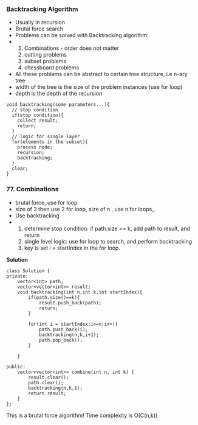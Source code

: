 ### Backtracking Algorithm 
- Usually in recursion
- Brutal force search
- Problems can be solved with Backtracking algorithm:
- 1) Combinations - order does not matter 
  2) cutting problems
  3) subset problems
  4) chessboard problems
- All these problems can be abstract to certain tree structure, i.e n-ary tree
- width of the tree is the size of the problem instances (use for loop)
- depth is the depth of the recursion

```ccp
void backtracking(some parameters...){
  // stop condition
  if(stop condition){
    collect result;
    return;
  }
  // logic for single layer
  for(elements in the subset){
    process node;
    recursion;
    backtracking;
  }
  clear;
}
```


### 77.  Combinations
- brutal force, use for loop
- size of 2 then use 2 for loop, size of n , use n for loops,,
- Use backtracking
-  1. determine stop condition: if path.size == k, add path to result, and return
   2. single level logic: use for loop to search, and perform backtracking
   3. key is set i = startIndex in the for loop.

 **Solution**
 
```ccp
class Solution {
private:
    vector<int> path;
    vector<vector<int>> result;
    void backtracking(int n,int k,int startIndex){
        if(path.size()==k){
            result.push_back(path);
            return;
        }

        for(int i = startIndex;i<=n;i++){
            path.push_back(i);
            backtracking(n,k,i+1);
            path.pop_back();
        }

    }

public:
    vector<vector<int>> combine(int n, int k) {
        result.clear();
        path.clear();
        backtracking(n,k,1);
        return result;
    }
};
```

This is a brutal force algorithm! Time complexity is O(C(n,k))
